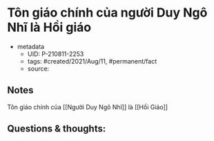 # Tôn giáo chính của người Duy Ngô Nhĩ là Hồi giáo

- metadata
	- UID: P-210811-2253
	- tags: #created/2021/Aug/11, #permanent/fact 
	- source: 

## Notes
Tôn giáo chính của [[Người Duy Ngô Nhĩ]] là [[Hồi Giáo]]

## Questions & thoughts:

